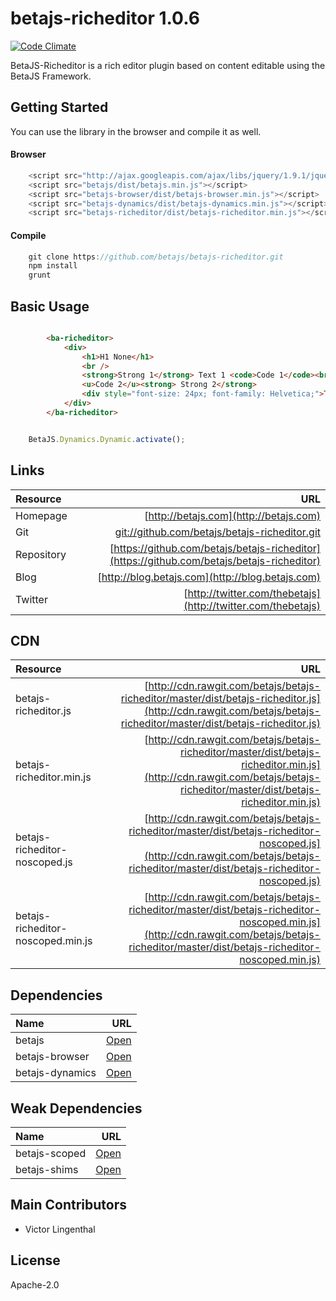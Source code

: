 # betajs-richeditor 1.0.6
[![Code Climate](https://codeclimate.com/github/betajs/betajs-richeditor/badges/gpa.svg)](https://codeclimate.com/github/betajs/betajs-richeditor)


BetaJS-Richeditor is a rich editor plugin based on content editable using the BetaJS Framework.



## Getting Started


You can use the library in the browser and compile it as well.

#### Browser

```javascript
	<script src="http://ajax.googleapis.com/ajax/libs/jquery/1.9.1/jquery.min.js"></script>
	<script src="betajs/dist/betajs.min.js"></script>
	<script src="betajs-browser/dist/betajs-browser.min.js"></script>
	<script src="betajs-dynamics/dist/betajs-dynamics.min.js"></script>
	<script src="betajs-richeditor/dist/betajs-richeditor.min.js"></script>
``` 

#### Compile

```javascript
	git clone https://github.com/betajs/betajs-richeditor.git
	npm install
	grunt
```



## Basic Usage


```html

		<ba-richeditor>
			<div>
				<h1>H1 None</h1>
				<br />
				<strong>Strong 1</strong> Text 1 <code>Code 1</code><br />
				<u>Code 2</u><strong> Strong 2</strong>
				<div style="font-size: 24px; font-family: Helvetica;">Text 2</div>
			</div>
		</ba-richeditor>
```

```javascript

	BetaJS.Dynamics.Dynamic.activate();

```



## Links
| Resource   | URL |
| :--------- | --: |
| Homepage   | [http://betajs.com](http://betajs.com) |
| Git        | [git://github.com/betajs/betajs-richeditor.git](git://github.com/betajs/betajs-richeditor.git) |
| Repository | [https://github.com/betajs/betajs-richeditor](https://github.com/betajs/betajs-richeditor) |
| Blog       | [http://blog.betajs.com](http://blog.betajs.com) | 
| Twitter    | [http://twitter.com/thebetajs](http://twitter.com/thebetajs) | 
 




## CDN
| Resource | URL |
| :----- | -------: |
| betajs-richeditor.js | [http://cdn.rawgit.com/betajs/betajs-richeditor/master/dist/betajs-richeditor.js](http://cdn.rawgit.com/betajs/betajs-richeditor/master/dist/betajs-richeditor.js) |
| betajs-richeditor.min.js | [http://cdn.rawgit.com/betajs/betajs-richeditor/master/dist/betajs-richeditor.min.js](http://cdn.rawgit.com/betajs/betajs-richeditor/master/dist/betajs-richeditor.min.js) |
| betajs-richeditor-noscoped.js | [http://cdn.rawgit.com/betajs/betajs-richeditor/master/dist/betajs-richeditor-noscoped.js](http://cdn.rawgit.com/betajs/betajs-richeditor/master/dist/betajs-richeditor-noscoped.js) |
| betajs-richeditor-noscoped.min.js | [http://cdn.rawgit.com/betajs/betajs-richeditor/master/dist/betajs-richeditor-noscoped.min.js](http://cdn.rawgit.com/betajs/betajs-richeditor/master/dist/betajs-richeditor-noscoped.min.js) |



## Dependencies
| Name | URL |
| :----- | -------: |
| betajs | [Open](https://github.com/betajs/betajs) |
| betajs-browser | [Open](https://github.com/betajs/betajs-browser) |
| betajs-dynamics | [Open](https://github.com/betajs/betajs-dynamics) |


## Weak Dependencies
| Name | URL |
| :----- | -------: |
| betajs-scoped | [Open](https://github.com/betajs/betajs-scoped) |
| betajs-shims | [Open](https://github.com/betajs/betajs-shims) |


## Main Contributors

- Victor Lingenthal

## License

Apache-2.0







